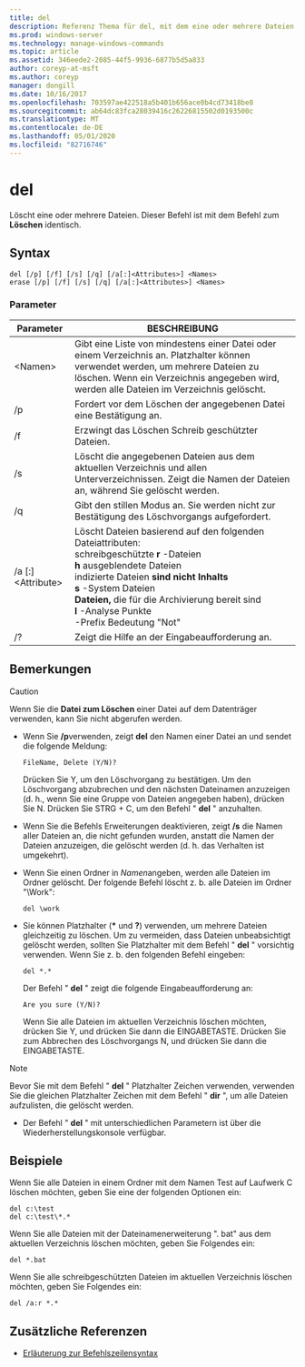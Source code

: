 ```yaml
---
title: del
description: Referenz Thema für del, mit dem eine oder mehrere Dateien gelöscht werden.
ms.prod: windows-server
ms.technology: manage-windows-commands
ms.topic: article
ms.assetid: 346eede2-2085-44f5-9936-6877b5d5a833
author: coreyp-at-msft
ms.author: coreyp
manager: dongill
ms.date: 10/16/2017
ms.openlocfilehash: 703597ae422518a5b401b656ace0b4cd73418be8
ms.sourcegitcommit: ab64dc83fca28039416c26226815502d0193500c
ms.translationtype: MT
ms.contentlocale: de-DE
ms.lasthandoff: 05/01/2020
ms.locfileid: "82716746"
---
```

# <a name="del"></a>del

Löscht eine oder mehrere Dateien. Dieser Befehl ist mit dem Befehl zum **Löschen** identisch.



## <a name="syntax"></a>Syntax

```
del [/p] [/f] [/s] [/q] [/a[:]<Attributes>] <Names>
erase [/p] [/f] [/s] [/q] [/a[:]<Attributes>] <Names>
```

### <a name="parameters"></a>Parameter

|Parameter|BESCHREIBUNG|
|---------|-----------|
|\<Namen>|Gibt eine Liste von mindestens einer Datei oder einem Verzeichnis an. Platzhalter können verwendet werden, um mehrere Dateien zu löschen. Wenn ein Verzeichnis angegeben wird, werden alle Dateien im Verzeichnis gelöscht.|
|/p|Fordert vor dem Löschen der angegebenen Datei eine Bestätigung an.|
|/f|Erzwingt das Löschen Schreib geschützter Dateien.|
|/s|Löscht die angegebenen Dateien aus dem aktuellen Verzeichnis und allen Unterverzeichnissen. Zeigt die Namen der Dateien an, während Sie gelöscht werden.|
|/q|Gibt den stillen Modus an. Sie werden nicht zur Bestätigung des Löschvorgangs aufgefordert.|
|/a [:]\<Attribute>|Löscht Dateien basierend auf den folgenden Dateiattributen:</br>schreibgeschützte **r** -Dateien</br>**h** ausgeblendete Dateien</br>indizierte Dateien **sind nicht Inhalts**</br>**s** -System Dateien</br>**Dateien,** die für die Archivierung bereit sind</br>**l** -Analyse Punkte</br>-Prefix Bedeutung "Not"|
|/?|Zeigt die Hilfe an der Eingabeaufforderung an.|

## <a name="remarks"></a>Bemerkungen

> [!CAUTION]
> Wenn Sie die **Datei zum Löschen** einer Datei auf dem Datenträger verwenden, kann Sie nicht abgerufen werden.

-   Wenn Sie **/p**verwenden, zeigt **del** den Namen einer Datei an und sendet die folgende Meldung:

    `FileName, Delete (Y/N)?`

    Drücken Sie Y, um den Löschvorgang zu bestätigen. Um den Löschvorgang abzubrechen und den nächsten Dateinamen anzuzeigen (d. h., wenn Sie eine Gruppe von Dateien angegeben haben), drücken Sie N. Drücken Sie STRG + C, um den Befehl " **del** " anzuhalten.
- Wenn Sie die Befehls Erweiterungen deaktivieren, zeigt **/s** die Namen aller Dateien an, die nicht gefunden wurden, anstatt die Namen der Dateien anzuzeigen, die gelöscht werden (d. h. das Verhalten ist umgekehrt).
- Wenn Sie einen Ordner in *Namen*angeben, werden alle Dateien im Ordner gelöscht. Der folgende Befehl löscht z. b. alle Dateien im Ordner "\Work":  
  ```
  del \work
  ```  
- Sie können Platzhalter (**&#42;** und **?**) verwenden, um mehrere Dateien gleichzeitig zu löschen. Um zu vermeiden, dass Dateien unbeabsichtigt gelöscht werden, sollten Sie Platzhalter mit dem Befehl " **del** " vorsichtig verwenden. Wenn Sie z. b. den folgenden Befehl eingeben:  
  ```
  del *.*
  ```  
  Der Befehl " **del** " zeigt die folgende Eingabeaufforderung an:

  `Are you sure (Y/N)?`

  Wenn Sie alle Dateien im aktuellen Verzeichnis löschen möchten, drücken Sie Y, und drücken Sie dann die EINGABETASTE. Drücken Sie zum Abbrechen des Löschvorgangs N, und drücken Sie dann die EINGABETASTE.

> [!NOTE]
> Bevor Sie mit dem Befehl " **del** " Platzhalter Zeichen verwenden, verwenden Sie die gleichen Platzhalter Zeichen mit dem Befehl " **dir** ", um alle Dateien aufzulisten, die gelöscht werden.

-   Der Befehl " **del** " mit unterschiedlichen Parametern ist über die Wiederherstellungskonsole verfügbar.

## <a name="examples"></a>Beispiele

Wenn Sie alle Dateien in einem Ordner mit dem Namen Test auf Laufwerk C löschen möchten, geben Sie eine der folgenden Optionen ein:
```
del c:\test
del c:\test\*.*
```
Wenn Sie alle Dateien mit der Dateinamenerweiterung ". bat" aus dem aktuellen Verzeichnis löschen möchten, geben Sie Folgendes ein:
```
del *.bat
```
Wenn Sie alle schreibgeschützten Dateien im aktuellen Verzeichnis löschen möchten, geben Sie Folgendes ein:
```
del /a:r *.*
```

## <a name="additional-references"></a>Zusätzliche Referenzen

- [Erläuterung zur Befehlszeilensyntax](command-line-syntax-key.md)
